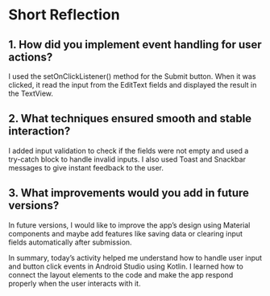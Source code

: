 # Short Reflection

## 1. How did you implement event handling for user actions?
I used the setOnClickListener() method for the Submit button. When it was clicked, it read the input from the EditText fields and displayed the result in the TextView.

## 2. What techniques ensured smooth and stable interaction?
I added input validation to check if the fields were not empty and used a try-catch block to handle invalid inputs. I also used Toast and Snackbar messages to give instant feedback to the user.

## 3. What improvements would you add in future versions?
In future versions, I would like to improve the app’s design using Material components and maybe add features like saving data or clearing input fields automatically after submission.

In summary, today’s activity helped me understand how to handle user input and button click events in Android Studio using Kotlin. I learned how to connect the layout elements to the code and make the app respond properly when the user interacts with it.
